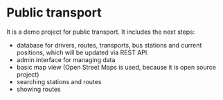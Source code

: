 # Public transport

It is a demo project for public transport.
It includes the next steps:
 - database for drivers, routes, transports, bus stations and current positions, which will be updated via REST API.
 - admin interface for managing data
 - basic map view (Open Street Maps is used, because it is open source project)
 - searching stations and routes
 - showing routes
